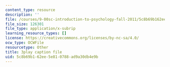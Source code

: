 ```yaml
---
content_type: resource
description: ''
file: /courses/9-00sc-introduction-to-psychology-fall-2011/5c8b69b162ee5e810788ad9a30db4e9b_zPPsdsAQBx4.srt
file_size: 126301
file_type: application/x-subrip
learning_resource_types: []
license: https://creativecommons.org/licenses/by-nc-sa/4.0/
ocw_type: OCWFile
resourcetype: Other
title: 3play caption file
uid: 5c8b69b1-62ee-5e81-0788-ad9a30db4e9b
---
```

